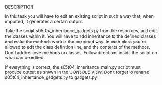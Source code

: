 DESCRIPTION

In this task you will have to edit an existing script in such a way that, when imported,
it generates a certain output. 

Take the script s05t04_inheritance_gadgets.py from the resources, and edit the classes within it. 
You will have to add inheritance to the deﬁned classes and make the methods work in the expected way. 
In each class you're allowed to edit the class deﬁnition line, and the contents of the methods. 
Don't add/remove methods or classes. Follow directions inside the script on what can be edited. 

If everything is correct, the s05t04_inheritance_main.py script must produce output as shown in the CONSOLE VIEW. 
Don't forget to rename s05t04_inheritance_gadgets.py to gadgets.py.

